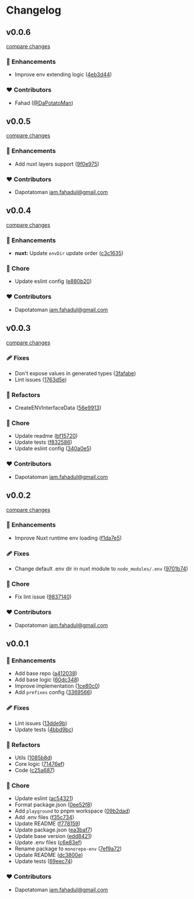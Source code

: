 # Changelog


## v0.0.6

[compare changes](https://github.com/dapotatoman/monorepo-env/compare/v0.0.5...v0.0.6)

### 🚀 Enhancements

- Improve env extending logic ([4eb3d44](https://github.com/dapotatoman/monorepo-env/commit/4eb3d44))

### ❤️ Contributors

- Fahad ([@DaPotatoMan](http://github.com/DaPotatoMan))

## v0.0.5

[compare changes](https://github.com/dapotatoman/monorepo-env/compare/v0.0.4...v0.0.5)

### 🚀 Enhancements

- Add nuxt layers support ([9f0e975](https://github.com/dapotatoman/monorepo-env/commit/9f0e975))

### ❤️ Contributors

- Dapotatoman <iam.fahadul@gmail.com>

## v0.0.4

[compare changes](https://github.com/dapotatoman/monorepo-env/compare/v0.0.3...v0.0.4)

### 🚀 Enhancements

- **nuxt:** Update `envDir` update order ([c3c1635](https://github.com/dapotatoman/monorepo-env/commit/c3c1635))

### 🏡 Chore

- Update eslint config ([e880b20](https://github.com/dapotatoman/monorepo-env/commit/e880b20))

### ❤️ Contributors

- Dapotatoman <iam.fahadul@gmail.com>

## v0.0.3

[compare changes](https://github.com/dapotatoman/monorepo-env/compare/v0.0.2...v0.0.3)

### 🩹 Fixes

- Don't expose values in generated types ([3fafabe](https://github.com/dapotatoman/monorepo-env/commit/3fafabe))
- Lint issues ([1763d5e](https://github.com/dapotatoman/monorepo-env/commit/1763d5e))

### 💅 Refactors

- CreateENVInterfaceData ([56e9913](https://github.com/dapotatoman/monorepo-env/commit/56e9913))

### 🏡 Chore

- Update readme ([bf15720](https://github.com/dapotatoman/monorepo-env/commit/bf15720))
- Update tests ([f832586](https://github.com/dapotatoman/monorepo-env/commit/f832586))
- Update eslint config ([340a0e5](https://github.com/dapotatoman/monorepo-env/commit/340a0e5))

### ❤️ Contributors

- Dapotatoman <iam.fahadul@gmail.com>

## v0.0.2

[compare changes](https://github.com/dapotatoman/monorepo-env/compare/v0.0.1...v0.0.2)

### 🚀 Enhancements

- Improve Nuxt runtime env loading ([f1da7e5](https://github.com/dapotatoman/monorepo-env/commit/f1da7e5))

### 🩹 Fixes

- Change default .env dir in nuxt module to `node_modules/.env` ([9701b74](https://github.com/dapotatoman/monorepo-env/commit/9701b74))

### 🏡 Chore

- Fix lint issue ([9837140](https://github.com/dapotatoman/monorepo-env/commit/9837140))

### ❤️ Contributors

- Dapotatoman <iam.fahadul@gmail.com>

## v0.0.1


### 🚀 Enhancements

- Add base repo ([a412038](https://github.com/dapotatoman/monorepo-env/commit/a412038))
- Add base logic ([60dc348](https://github.com/dapotatoman/monorepo-env/commit/60dc348))
- Improve implementation ([1ce80c0](https://github.com/dapotatoman/monorepo-env/commit/1ce80c0))
- Add `prefixes` config ([3369566](https://github.com/dapotatoman/monorepo-env/commit/3369566))

### 🩹 Fixes

- Lint issues ([13dde9b](https://github.com/dapotatoman/monorepo-env/commit/13dde9b))
- Update tests ([4bbd9bc](https://github.com/dapotatoman/monorepo-env/commit/4bbd9bc))

### 💅 Refactors

- Utils ([1085b8d](https://github.com/dapotatoman/monorepo-env/commit/1085b8d))
- Core logic ([71476ef](https://github.com/dapotatoman/monorepo-env/commit/71476ef))
- Code ([c25a687](https://github.com/dapotatoman/monorepo-env/commit/c25a687))

### 🏡 Chore

- Update eslint ([ac54321](https://github.com/dapotatoman/monorepo-env/commit/ac54321))
- Format package.json ([0ee52f8](https://github.com/dapotatoman/monorepo-env/commit/0ee52f8))
- Add `playground` to pnpm workspace ([09b2dad](https://github.com/dapotatoman/monorepo-env/commit/09b2dad))
- Add .env files ([f35c734](https://github.com/dapotatoman/monorepo-env/commit/f35c734))
- Update README ([f778159](https://github.com/dapotatoman/monorepo-env/commit/f778159))
- Update package.json ([ea3baf7](https://github.com/dapotatoman/monorepo-env/commit/ea3baf7))
- Update base version ([edd8421](https://github.com/dapotatoman/monorepo-env/commit/edd8421))
- Update .env files ([c6e83ef](https://github.com/dapotatoman/monorepo-env/commit/c6e83ef))
- Rename package to `monorepo-env` ([7ef9a72](https://github.com/dapotatoman/monorepo-env/commit/7ef9a72))
- Update README ([dc3800e](https://github.com/dapotatoman/monorepo-env/commit/dc3800e))
- Update tests ([69eec74](https://github.com/dapotatoman/monorepo-env/commit/69eec74))

### ❤️ Contributors

- Dapotatoman <iam.fahadul@gmail.com>

